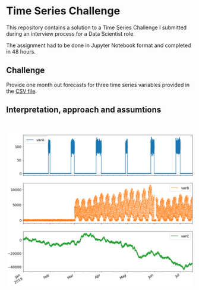 # Time Series Challenge

This repository contains a solution to a Time Series Challenge I submitted during an interview process for a Data Scientist role.

The assignment had to be done in Jupyter Notebook format and completed in 48 hours.

## Challenge

Provide one month out forecasts for three time series variables provided in the [CSV file](data/timeseries).

## Interpretation, approach and assumtions



<br>

<p align="center">
    <img src='docs/time_series_input.png' width=875>
</p>

<br>
